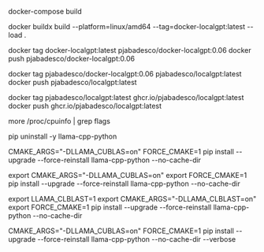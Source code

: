 docker-compose build

docker buildx build --platform=linux/amd64 --tag=docker-localgpt:latest --load .

docker tag docker-localgpt:latest pjabadesco/docker-localgpt:0.06
docker push pjabadesco/docker-localgpt:0.06

docker tag pjabadesco/docker-localgpt:0.06 pjabadesco/localgpt:latest
docker push pjabadesco/localgpt:latest

docker tag pjabadesco/localgpt:latest ghcr.io/pjabadesco/localgpt:latest
docker push ghcr.io/pjabadesco/localgpt:latest

more /proc/cpuinfo | grep flags

pip uninstall -y llama-cpp-python

CMAKE_ARGS="-DLLAMA_CUBLAS=on" FORCE_CMAKE=1 pip install --upgrade --force-reinstall llama-cpp-python --no-cache-dir

export CMAKE_ARGS="-DLLAMA_CUBLAS=on"
export FORCE_CMAKE=1
pip install --upgrade --force-reinstall llama-cpp-python --no-cache-dir

export LLAMA_CLBLAST=1
export CMAKE_ARGS="-DLLAMA_CLBLAST=on"
export FORCE_CMAKE=1
pip install --upgrade --force-reinstall llama-cpp-python --no-cache-dir

CMAKE_ARGS="-DLLAMA_CUBLAS=on" FORCE_CMAKE=1 pip install --upgrade --force-reinstall llama-cpp-python --no-cache-dir --verbose
